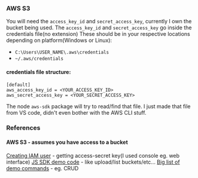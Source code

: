 ### AWS S3
You will need the `access_key_id` and `secret_access_key`, currently I own the bucket being used. The `access_key_id` and `secret_access_key` go inside the credentials file(no extension)
These should be in your respective locations depending on platform(Windows or Linux):
* `C:\Users\USER_NAME\.aws\credentials`
* `~/.aws/credentials`

#### credentials file structure:
```
[default]
aws_access_key_id = <YOUR_ACCESS_KEY_ID>
aws_secret_access_key = <YOUR_SECRET_ACCESS_KEY>
```

The node `aws-sdk` package will try to read/find that file. I just made that file from VS code, didn't even bother with the AWS CLI stuff.

### References
#### AWS S3 - assumes you have access to a bucket
[Creating IAM user](https://aws.amazon.com/premiumsupport/knowledge-center/create-access-key/) - getting access-secret key(I used console eg. web interface)
[JS SDK demo code](https://docs.aws.amazon.com/sdk-for-javascript/v2/developer-guide/s3-example-creating-buckets.html) - like upload/list buckets/etc...
[Big list of demo commands](https://github.com/awsdocs/aws-doc-sdk-examples/tree/master/javascript/example_code/s3) - eg. CRUD
